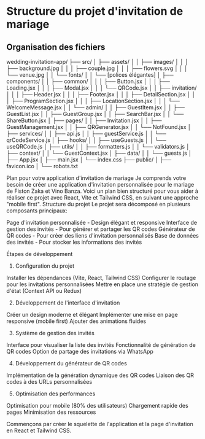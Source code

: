 # Structure du projet d'invitation de mariage

## Organisation des fichiers

wedding-invitation-app/
├── src/
│   ├── assets/
│   │   ├── images/
│   │   │   ├── background.jpg
│   │   │   ├── couple.jpg
│   │   │   ├── flowers.svg
│   │   │   └── venue.jpg
│   │   └── fonts/
│   │       └── [polices élégantes]
│   ├── components/
│   │   ├── common/
│   │   │   ├── Button.jsx
│   │   │   ├── Loading.jsx
│   │   │   ├── Modal.jsx
│   │   │   └── QRCode.jsx
│   │   ├── invitation/
│   │   │   ├── Header.jsx
│   │   │   ├── Footer.jsx
│   │   │   ├── DetailSection.jsx
│   │   │   ├── ProgramSection.jsx
│   │   │   ├── LocationSection.jsx
│   │   │   └── WelcomeMessage.jsx
│   │   └── admin/
│   │       ├── GuestItem.jsx
│   │       ├── GuestList.jsx
│   │       ├── GuestGroup.jsx
│   │       ├── SearchBar.jsx
│   │       └── ShareButton.jsx
│   ├── pages/
│   │   ├── Invitation.jsx
│   │   ├── GuestManagement.jsx
│   │   ├── QRGenerator.jsx
│   │   └── NotFound.jsx
│   ├── services/
│   │   ├── api.js
│   │   ├── guestService.js
│   │   └── qrCodeService.js
│   ├── hooks/
│   │   ├── useGuests.js
│   │   └── useQRCode.js
│   ├── utils/
│   │   ├── formatters.js
│   │   └── validators.js
│   ├── context/
│   │   └── GuestContext.jsx
│   ├── data/
│   │   └── guests.js
│   ├── App.jsx
│   ├── main.jsx
│   └── index.css
├── public/
│   ├── favicon.ico
│   └── robots.txt


Plan pour votre application d'invitation de mariage
Je comprends votre besoin de créer une application d'invitation personnalisée pour le mariage de Fiston Zaka et Vino Banza. Voici un plan bien structuré pour vous aider à réaliser ce projet avec React, Vite et Tailwind CSS, en suivant une approche "mobile first".
Structure du projet
Le projet sera décomposé en plusieurs composants principaux:

Page d'invitation personnalisée - Design élégant et responsive
Interface de gestion des invités - Pour générer et partager les QR codes
Générateur de QR codes - Pour créer des liens d'invitation personnalisés
Base de données des invités - Pour stocker les informations des invités

Étapes de développement
1. Configuration du projet

Installer les dépendances (Vite, React, Tailwind CSS)
Configurer le routage pour les invitations personnalisées
Mettre en place une stratégie de gestion d'état (Context API ou Redux)

2. Développement de l'interface d'invitation

Créer un design moderne et élégant
Implémenter une mise en page responsive (mobile first)
Ajouter des animations fluides

3. Système de gestion des invités

Interface pour visualiser la liste des invités
Fonctionnalité de génération de QR codes
Option de partage des invitations via WhatsApp

4. Développement du générateur de QR codes

Implémentation de la génération dynamique des QR codes
Liaison des QR codes à des URLs personnalisées

5. Optimisation des performances

Optimisation pour mobile (80% des utilisateurs)
Chargement rapide des pages
Minimisation des ressources

Commençons par créer le squelette de l'application et la page d'invitation en React et Tailwind CSS.